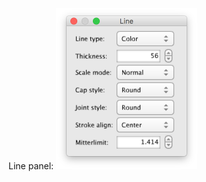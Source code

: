 Line panel:
<img width="226" alt="img" src="https://raw.githubusercontent.com/stylekit/img/master/Screen Shot 2016-05-08 at 17.47.03.png">